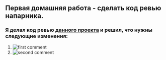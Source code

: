 ## Первая домашняя работа - сделать код ревью напарника.
### Я делал код ревью [данного проекта](https://github.com/IgorDmitriev91/ProjectAcdc/tree/dmitriev) и решил, что нужны следующие изменения:

1. ![first comment](https://github.com/user-attachments/assets/0f33c6ff-caad-48e3-bb5a-1ec0d609f88a)
2. ![second comment](https://github.com/user-attachments/assets/347e9e8c-e812-4eec-84d1-8d5104230a71)
